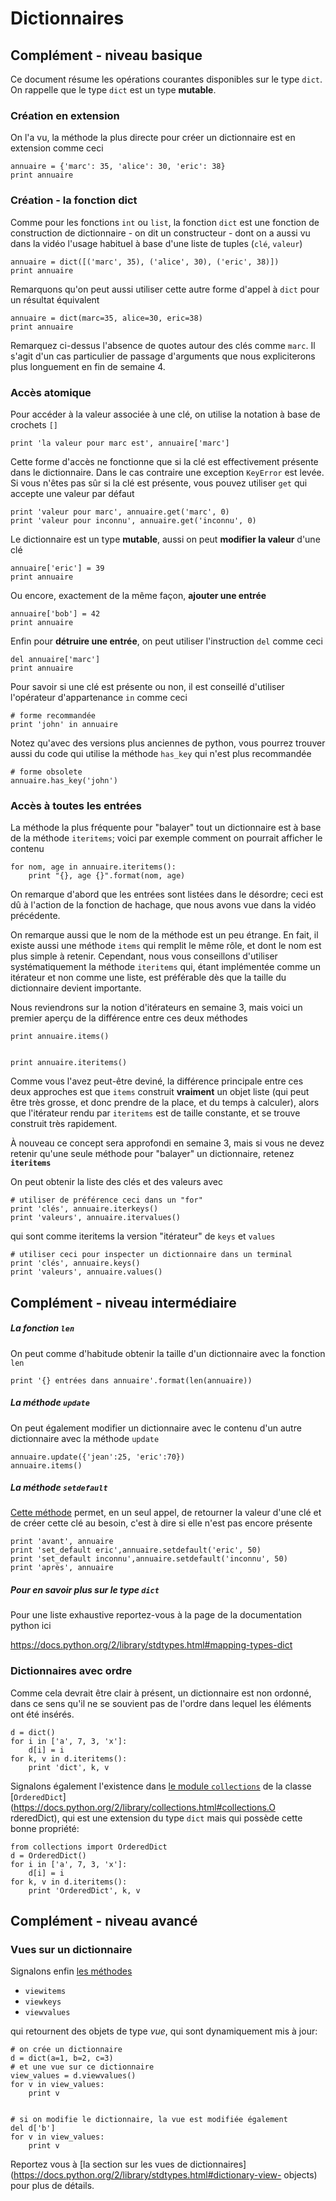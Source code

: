 
# Dictionnaires

## Complément - niveau basique

Ce document résume les opérations courantes disponibles sur le type `dict`. On
rappelle que le type `dict` est un type **mutable**.

### Création en extension

On l'a vu, la méthode la plus directe pour créer un dictionnaire est en
extension comme ceci


    annuaire = {'marc': 35, 'alice': 30, 'eric': 38}
    print annuaire

### Création - la fonction dict

Comme pour les fonctions `int` ou `list`, la fonction `dict` est une fonction de
construction de dictionnaire - on dit un constructeur - dont on a aussi vu dans
la vidéo l'usage habituel à base d'une liste de tuples (`clé`, `valeur`)


    annuaire = dict([('marc', 35), ('alice', 30), ('eric', 38)])
    print annuaire

Remarquons qu'on peut aussi utiliser cette autre forme d'appel à `dict` pour un
résultat équivalent


    annuaire = dict(marc=35, alice=30, eric=38)
    print annuaire

Remarquez ci-dessus l'absence de quotes autour des clés comme `marc`. Il s'agit
d'un cas particulier de passage d'arguments que nous expliciterons plus
longuement en fin de semaine 4.

### Accès atomique

Pour accéder à la valeur associée à une clé, on utilise la notation à base de
crochets `[]`


    print 'la valeur pour marc est', annuaire['marc']

Cette forme d'accès ne fonctionne que si la clé est effectivement présente dans
le dictionnaire. Dans le cas contraire une exception `KeyError` est levée. Si
vous n'êtes pas sûr si la clé est présente, vous pouvez utiliser `get` qui
accepte une valeur par défaut


    print 'valeur pour marc', annuaire.get('marc', 0)
    print 'valeur pour inconnu', annuaire.get('inconnu', 0)

Le dictionnaire est un type **mutable**, aussi on peut **modifier la valeur**
d'une clé


    annuaire['eric'] = 39
    print annuaire

Ou encore, exactement de la même façon, **ajouter une entrée**


    annuaire['bob'] = 42
    print annuaire

Enfin pour **détruire une entrée**, on peut utiliser l'instruction `del` comme
ceci


    del annuaire['marc']
    print annuaire

Pour savoir si une clé est présente ou non, il est conseillé d'utiliser
l'opérateur d'appartenance `in` comme ceci


    # forme recommandée
    print 'john' in annuaire

Notez qu'avec des versions plus anciennes de python, vous pourrez trouver aussi
du code qui utilise la méthode `has_key` qui n'est plus recommandée


    # forme obsolete
    annuaire.has_key('john')

### Accès à toutes les entrées

La méthode la plus fréquente pour "balayer" tout un dictionnaire est à base de
la méthode `iteritems`; voici par exemple comment on pourrait afficher le
contenu


    for nom, age in annuaire.iteritems():
        print "{}, age {}".format(nom, age)

On remarque d'abord que les entrées sont listées dans le désordre; ceci est dû à
l'action de la fonction de hachage, que nous avons vue dans la vidéo précédente.

On remarque aussi que le nom de la méthode est un peu étrange. En fait, il
existe aussi une méthode `items` qui remplit le même rôle, et dont le nom est
plus simple à retenir. Cependant, nous vous conseillons d'utiliser
systématiquement la méthode `iteritems` qui, étant implémentée comme un
itérateur et non comme une liste, est préférable dès que la taille du
dictionnaire devient importante.

Nous reviendrons sur la notion d'itérateurs en semaine 3, mais voici un premier
aperçu de la différence entre ces deux méthodes


    print annuaire.items()


    print annuaire.iteritems()

Comme vous l'avez peut-être deviné, la différence principale entre ces deux
approches est que `items` construit **vraiment** un objet liste (qui peut être
très grosse, et donc prendre de la place, et du temps à calculer), alors que
l'itérateur rendu par `iteritems` est de taille constante, et se trouve
construit très rapidement.

À nouveau ce concept sera approfondi en semaine 3, mais si vous ne devez retenir
qu'une seule méthode pour "balayer" un dictionnaire, retenez **`iteritems`**

On peut obtenir la liste des clés et des valeurs avec


    # utiliser de préférence ceci dans un "for"
    print 'clés', annuaire.iterkeys()
    print 'valeurs', annuaire.itervalues()

qui sont comme iteritems la version "itérateur" de `keys` et `values`


    # utiliser ceci pour inspecter un dictionnaire dans un terminal
    print 'clés', annuaire.keys()
    print 'valeurs', annuaire.values()

## Complément - niveau intermédiaire

##### La fonction `len`

On peut comme d'habitude obtenir la taille d'un dictionnaire avec la fonction
`len`


    print '{} entrées dans annuaire'.format(len(annuaire))

##### La méthode `update` 

On peut également modifier un dictionnaire avec le contenu d'un autre
dictionnaire avec la méthode `update`


    annuaire.update({'jean':25, 'eric':70})
    annuaire.items()

##### La méthode `setdefault`

[Cette méthode](https://docs.python.org/2/library/stdtypes.html#dict.setdefault)
permet, en un seul appel, de retourner la valeur d'une clé et de créer cette clé
au besoin, c'est à dire si elle n'est pas encore présente


    print 'avant', annuaire
    print 'set_default eric',annuaire.setdefault('eric', 50)
    print 'set_default inconnu',annuaire.setdefault('inconnu', 50)
    print 'après', annuaire

##### Pour en savoir plus sur le type `dict`

Pour une liste exhaustive reportez-vous à la page de la documentation python ici

https://docs.python.org/2/library/stdtypes.html#mapping-types-dict

### Dictionnaires avec ordre

Comme cela devrait être clair à présent, un dictionnaire est non ordonné, dans
ce sens qu'il ne se souvient pas de l'ordre dans lequel les éléments ont été
insérés.


    d = dict()
    for i in ['a', 7, 3, 'x']: 
        d[i] = i
    for k, v in d.iteritems():
        print 'dict', k, v

Signalons également l'existence dans [le module
`collections`](https://docs.python.org/2/library/collections.html) de la classe 
[`OrderedDict`](https://docs.python.org/2/library/collections.html#collections.O
rderedDict), qui est une extension du type `dict` mais qui possède cette bonne
propriété:


    from collections import OrderedDict
    d = OrderedDict()
    for i in ['a', 7, 3, 'x']: 
        d[i] = i
    for k, v in d.iteritems():
        print 'OrderedDict', k, v

## Complément - niveau avancé 

### Vues sur un dictionnaire

Signalons enfin [les
méthodes](https://docs.python.org/2/library/stdtypes.html#dict.viewitems)
 * `viewitems`
 * `viewkeys`
 * `viewvalues`

qui retournent des objets de type *vue*, qui sont dynamiquement mis à jour:


    # on crée un dictionnaire
    d = dict(a=1, b=2, c=3)
    # et une vue sur ce dictionnaire
    view_values = d.viewvalues()
    for v in view_values:
        print v


    # si on modifie le dictionnaire, la vue est modifiée également
    del d['b']
    for v in view_values:
        print v

Reportez vous à [la section sur les vues de
dictionnaires](https://docs.python.org/2/library/stdtypes.html#dictionary-view-
objects) pour plus de détails.

